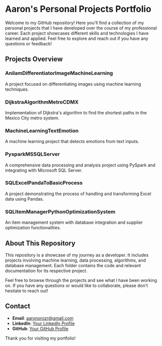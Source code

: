 # Aaron's Personal Projects Portfolio

Welcome to my GitHub repository! Here you'll find a collection of my personal projects that I have developed over the course of my professional career. Each project showcases different skills and technologies I have learned and applied. Feel free to explore and reach out if you have any questions or feedback!

## Projects Overview

### AnilamDifferentiatorImageMachineLearning
A project focused on differentiating images using machine learning techniques.

### DijkstraAlgorithmMetroCDMX
Implementation of Dijkstra's algorithm to find the shortest paths in the Mexico City metro system.

### MachineLearningTextEmotion
A machine learning project that detects emotions from text inputs.

### PysparkMSSQLServer
A comprehensive data processing and analysis project using PySpark and integrating with Microsoft SQL Server.

### SQLExcelPandaToBasicProcess
A project demonstrating the process of handling and transforming Excel data using Pandas.

### SQLItemManagerPythonOptimizationSystem
An item management system with database integration and supplier optimization functionalities.

## About This Repository

This repository is a showcase of my journey as a developer. It includes projects involving machine learning, data processing, algorithms, and database management. Each folder contains the code and relevant documentation for its respective project. 

Feel free to browse through the projects and see what I have been working on. If you have any questions or would like to collaborate, please don't hesitate to reach out!

## Contact

- **Email**: aaronorozr@gmail.com
- **LinkedIn**: [Your LinkedIn Profile](www.linkedin.com/in/aaronorozcorosas)
- **GitHub**: [Your GitHub Profile](https://github.com/Aaronorozr)

Thank you for visiting my portfolio!
